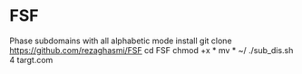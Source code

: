 # FSF
Phase subdomains with all alphabetic mode
                  install 
   git clone https://github.com/rezaghasmi/FSF
   cd FSF
   chmod +x *
   mv * ~/
   ./sub_dis.sh 4 targt.com 










   
